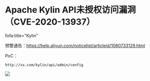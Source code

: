 # Apache Kylin API未授权访问漏洞（CVE-2020-13937）


fofa:title="Kylin"

预警通告：https://help.aliyun.com/noticelist/articleid/1060733129.html

PoC：

```
http://xx.com/kylin/api/admin/config
```

![](media/16097311107960/16097311518750.jpg)
